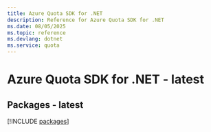 ```yaml
---
title: Azure Quota SDK for .NET
description: Reference for Azure Quota SDK for .NET
ms.date: 08/05/2025
ms.topic: reference
ms.devlang: dotnet
ms.service: quota
---
```

# Azure Quota SDK for .NET - latest
## Packages - latest
[!INCLUDE [packages](quota-index.md)]